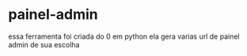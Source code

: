 # painel-admin
essa ferramenta foi criada do 0 em python ela gera varias url de painel admin de sua escolha 
